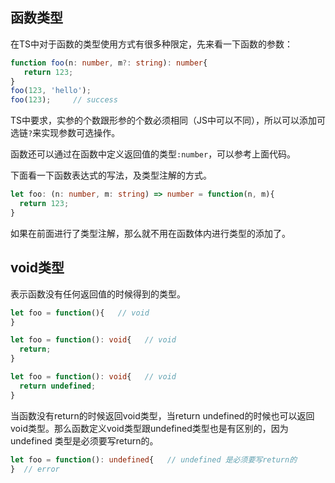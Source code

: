 
## 函数类型

在TS中对于函数的类型使用方式有很多种限定，先来看一下函数的参数：

```TypeScript
function foo(n: number, m?: string): number{
   return 123;
}
foo(123, 'hello');
foo(123);     // success
```

TS中要求，实参的个数跟形参的个数必须相同（JS中可以不同），所以可以添加可选链`?`来实现参数可选操作。

函数还可以通过在函数中定义返回值的类型`:number`，可以参考上面代码。

下面看一下函数表达式的写法，及类型注解的方式。

```TypeScript
let foo: (n: number, m: string) => number = function(n, m){
  return 123;
}
```

如果在前面进行了类型注解，那么就不用在函数体内进行类型的添加了。

## void类型

表示函数没有任何返回值的时候得到的类型。

```TypeScript
let foo = function(){   // void
}

let foo = function(): void{   // void
  return;
}

let foo = function(): void{   // void
  return undefined;
}

```

当函数没有return的时候返回void类型，当return undefined的时候也可以返回void类型。那么函数定义void类型跟undefined类型也是有区别的，因为undefined 类型是必须要写return的。

```TypeScript
let foo = function(): undefined{   // undefined 是必须要写return的
}  // error
```